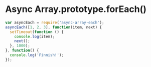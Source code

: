 # Async Array.prototype.forEach()

```javascript
var asyncEach = require('async-array-each');
asyncEach([1, 2, 3], function(item, next) {
  setTimeout(function () {
    console.log(item);
    next();
  }, 1000);
}, function() {
  console.log('Finnish!');
});
```
